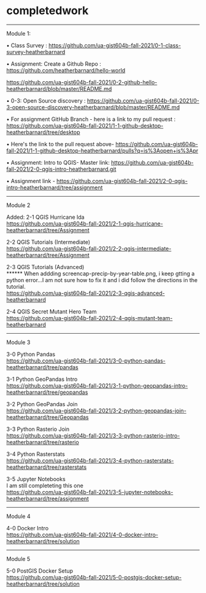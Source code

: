 # completedwork
----------------------------------------------------------------------------------------------------------------------------------------------
Module 1: </br>

•	Class Survey : https://github.com/ua-gist604b-fall-2021/0-1-class-survey-heatherbarnard</br>

•	Assignment: Create a Github Repo : https://github.com/heatherbarnard/hello-world</br>

https://github.com/ua-gist604b-fall-2021/0-2-github-hello-heatherbarnard/blob/master/README.md</br>

•	0-3: Open Source discovery : https://github.com/ua-gist604b-fall-2021/0-3-open-source-discovery-heatherbarnard/blob/master/README.md</br>

•	For assignment GitHub Branch - here is a link to my pull request : https://github.com/ua-gist604b-fall-2021/1-1-github-desktop-heatherbarnard/tree/desktop

•	Here's the link to the pull request above- https://github.com/ua-gist604b-fall-2021/1-1-github-desktop-heatherbarnard/pulls?q=is%3Aopen+is%3Apr</br>

•	Assignment: Intro to QGIS-  Master link:  https://github.com/ua-gist604b-fall-2021/2-0-qgis-intro-heatherbarnard.git </br>

•	Assignment link - https://github.com/ua-gist604b-fall-2021/2-0-qgis-intro-heatherbarnard/tree/assignment</br>

------------------------------------------------------------------------------------------------------------------------------------------------
Module 2</br>

Added: 2-1 QGIS Hurricane Ida</br>
https://github.com/ua-gist604b-fall-2021/2-1-qgis-hurricane-heatherbarnard/tree/Assignment</br>

2-2 QGIS Tutorials (Intermediate)</br>
https://github.com/ua-gist604b-fall-2021/2-2-qgis-intermediate-heatherbarnard/tree/Assignment</br>

2-3 QGIS Tutorials (Advanced)</br>
****** When addding screencap-precip-by-year-table.png, i keep gtting a python error...I am not sure how to fix it and i did follow the directions in the tutorial.</br>
https://github.com/ua-gist604b-fall-2021/2-3-qgis-advanced-heatherbarnard</br>

2-4 QGIS Secret Mutant Hero Team</br>
https://github.com/ua-gist604b-fall-2021/2-4-qgis-mutant-team-heatherbarnard</br>

------------------------------------------------------------------------------------------------------------------------------------------------

Module 3</br>

3-0 Python Pandas</br>
https://github.com/ua-gist604b-fall-2021/3-0-python-pandas-heatherbarnard/tree/pandas</br>

3-1 Python GeoPandas Intro</br>
https://github.com/ua-gist604b-fall-2021/3-1-python-geopandas-intro-heatherbarnard/tree/geopandas</br>

3-2 Python GeoPandas Join</br>
https://github.com/ua-gist604b-fall-2021/3-2-python-geopandas-join-heatherbarnard/tree/Geopandas</br>

3-3 Python Rasterio Join</br>
https://github.com/ua-gist604b-fall-2021/3-3-python-rasterio-intro-heatherbarnard/tree/rasterio</br>

3-4 Python Rasterstats</br>
https://github.com/ua-gist604b-fall-2021/3-4-python-rasterstats-heatherbarnard/tree/rasterstats</br>

3-5 Jupyter Notebooks</br>
I am still completeting this one</br>
https://github.com/ua-gist604b-fall-2021/3-5-jupyter-notebooks-heatherbarnard/tree/assignment</br>

---------------------------------------------------------------------------------------------------------------------------------------------------

Module 4</br>

4-0 Docker Intro</br>
https://github.com/ua-gist604b-fall-2021/4-0-docker-intro-heatherbarnard/tree/solution</br>

---------------------------------------------------------------------------------------------------------------------------------------------------

Module 5</br>

5-0 PostGIS Docker Setup</br>
https://github.com/ua-gist604b-fall-2021/5-0-postgis-docker-setup-heatherbarnard/tree/solution</br>
